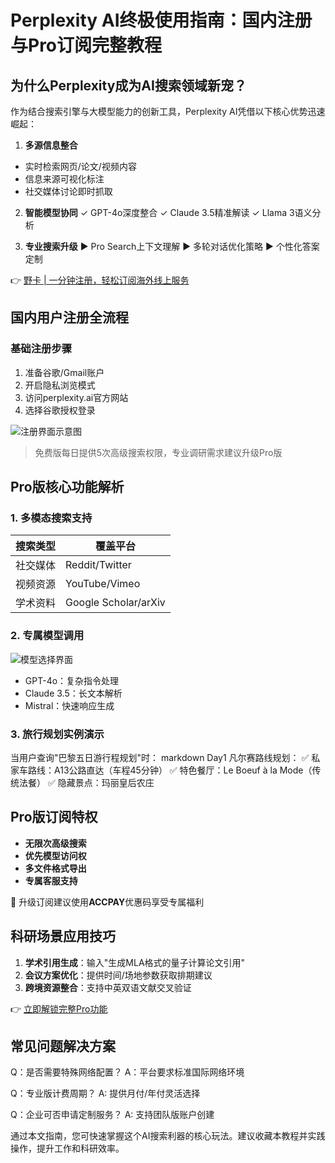 # Perplexity AI终极使用指南：国内注册与Pro订阅完整教程

## 为什么Perplexity成为AI搜索领域新宠？

作为结合搜索引擎与大模型能力的创新工具，Perplexity AI凭借以下核心优势迅速崛起：

1. **多源信息整合**
- 实时检索网页/论文/视频内容
- 信息来源可视化标注
- 社交媒体讨论即时抓取

2. **智能模型协同**
✓ GPT-4o深度整合
✓ Claude 3.5精准解读
✓ Llama 3语义分析

3. **专业搜索升级**
► Pro Search上下文理解
► 多轮对话优化策略
► 个性化答案定制

👉 [野卡 | 一分钟注册，轻松订阅海外线上服务](https://bbtdd.com/yeka)

## 国内用户注册全流程

### 基础注册步骤
1. 准备谷歌/Gmail账户
2. 开启隐私浏览模式
3. 访问perplexity.ai官方网站
4. 选择谷歌授权登录

![注册界面示意图](https://bbtdd.com/wp-content/uploads/img/51351059011.webp)

> 免费版每日提供5次高级搜索权限，专业调研需求建议升级Pro版

## Pro版核心功能解析

### 1. 多模态搜索支持
| 搜索类型       | 覆盖平台                     |
|----------------|----------------------------|
| 社交媒体       | Reddit/Twitter             |
| 视频资源       | YouTube/Vimeo              |
| 学术资料       | Google Scholar/arXiv       |

### 2. 专属模型调用
![模型选择界面](https://bbtdd.com/wp-content/uploads/img/1858365776131.webp)

- GPT-4o：复杂指令处理
- Claude 3.5：长文本解析
- Mistral：快速响应生成

### 3. 旅行规划实例演示
当用户查询"巴黎五日游行程规划"时：
markdown
Day1 凡尔赛路线规划：
✅ 私家车路线：A13公路直达（车程45分钟）
✅ 特色餐厅：Le Boeuf à la Mode（传统法餐）
✅ 隐藏景点：玛丽皇后农庄


## Pro版订阅特权

- **无限次高级搜索**
- **优先模型访问权**
- **多文件格式导出**
- **专属客服支持**

📌 升级订阅建议使用**ACCPAY**优惠码享受专属福利

## 科研场景应用技巧

1. **学术引用生成**：输入"生成MLA格式的量子计算论文引用"
2. **会议方案优化**：提供时间/场地参数获取排期建议
3. **跨境资源整合**：支持中英双语文献交叉验证

👉 [立即解锁完整Pro功能](https://bbtdd.com/yeka)

## 常见问题解决方案
Q：是否需要特殊网络配置？
A：平台要求标准国际网络环境

Q：专业版计费周期？
A: 提供月付/年付灵活选择

Q：企业可否申请定制服务？
A: 支持团队版账户创建

通过本文指南，您可快速掌握这个AI搜索利器的核心玩法。建议收藏本教程并实践操作，提升工作和科研效率。